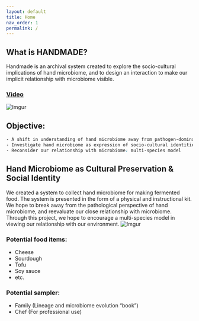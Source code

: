 ```yaml
---
layout: default
title: Home
nav_order: 1
permalink: /
---
```

## What is HANDMADE?
Handmade is an archival system created to explore the socio-cultural implications of hand microbiome, and to design an interaction to make our implicit relationship with microbiome visible.

### [Video](https://vimeo.com/336161134) 
![Imgur](https://i.imgur.com/kdnEN7m.png)

## Objective:
```scss
- A shift in understanding of hand microbiome away from pathogen-dominated concept
- Investigate hand microbiome as expression of socio-cultural identities
- Reconsider our relationship with microbiome: multi-species model
```

## Hand Microbiome as Cultural Preservation & Social Identity
We created a system to collect hand microbiome for making fermented food. The system is presented in the form of a physical and instructional kit. We hope to break away from the pathological perspective of hand microbiome, and reevaluate our close relationship with microbiome. Through this project, we hope to encourage a multi-species model in viewing our relationship with our environment. 
![Imgur](https://i.imgur.com/J1bGEie.jpg)

### Potential food items:
- Cheese
- Sourdough
- Tofu
- Soy sauce
- etc.

### Potential sampler: 
- Family (Lineage and microbiome evolution “book”)
- Chef (For professional use)
